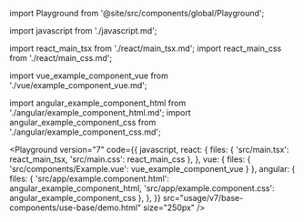 import Playground from '@site/src/components/global/Playground';

import javascript from './javascript.md';

import react_main_tsx from './react/main_tsx.md';
import react_main_css from './react/main_css.md';

import vue_example_component_vue from './vue/example_component_vue.md';

import angular_example_component_html from './angular/example_component_html.md';
import angular_example_component_css from './angular/example_component_css.md';

<Playground
  version="7"
  code={{
    javascript,
    react: {
      files: {
        'src/main.tsx': react_main_tsx,
        'src/main.css': react_main_css
      },
    },
    vue: {
      files: {
        'src/components/Example.vue': vue_example_component_vue
      }
    },
    angular: {
      files: {
        'src/app/example.component.html': angular_example_component_html,
        'src/app/example.component.css': angular_example_component_css
      },
    },
  }}
  src="usage/v7/base-components/use-base/demo.html"
  size="250px"
/>
